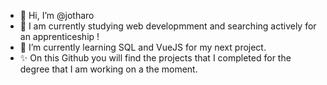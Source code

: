 - 👋 Hi, I’m @jotharo
- 👀 I am currently studying web developmment and searching actively for an apprenticeship !
- 🌱 I’m currently learning SQL and VueJS for my next project.
- ✨ On this Github you will find the projects that I completed for the degree that I am working on a the moment. 

<!---
jotharo/jotharo is a ✨ special ✨ repository because its `README.md` (this file) appears on your GitHub profile.
You can click the Preview link to take a look at your changes.
--->
